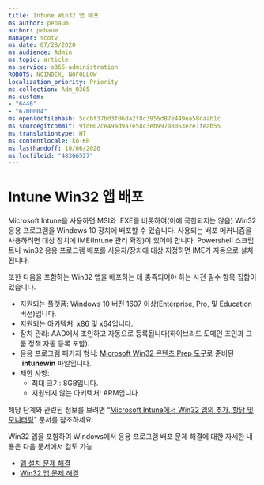 ```yaml
---
title: Intune Win32 앱 배포
ms.author: pebaum
author: pebaum
manager: scotv
ms.date: 07/28/2020
ms.audience: Admin
ms.topic: article
ms.service: o365-administration
ROBOTS: NOINDEX, NOFOLLOW
localization_priority: Priority
ms.collection: Adm_O365
ms.custom:
- "6446"
- "6700004"
ms.openlocfilehash: 5ccbf37bd3f06da2f8c3955d87e449ea58caab1c
ms.sourcegitcommit: 9fd002ce49ad9a7e58c3eb997a8063e2e1feab55
ms.translationtype: HT
ms.contentlocale: ko-KR
ms.lasthandoff: 10/06/2020
ms.locfileid: "48366527"
---
```

# <a name="intune-win32-app-deployment"></a>Intune Win32 앱 배포

Microsoft Intune을 사용하면 MSI와 .EXE를 비롯하여(이에 국한되지는 않음) Win32 응용 프로그램을 Windows 10 장치에 배포할 수 있습니다. 사용되는 배포 메커니즘을 사용하려면 대상 장치에 IME(Intune 관리 확장)이 있어야 합니다. Powershell 스크립트나 win32 응용 프로그램 배포를 사용자/장치에 대상 지정하면 IME가 자동으로 설치됩니다.

또한 다음을 포함하는 Win32 앱을 배포하는 데 충족되어야 하는 사전 필수 항목 집합이 있습니다.

- 지원되는 플랫폼: Windows 10 버전 1607 이상(Enterprise, Pro, 및 Education 버전)입니다.
- 지원되는 아키텍처: x86 및 x64입니다.
- 장치 관리: AAD에서 조인하고 자동으로 등록됩니다(하이브리드 도메인 조인과 그룹 정책 자동 등록 포함).
- 응용 프로그램 패키지 형식: [Microsoft Win32 콘텐츠 Prep 도구](https://docs.microsoft.com/mem/intune/apps/apps-win32-prepare)로 준비된 .**intunewin** 파일입니다.
- 제한 사항:
    - 최대 크기: 8GB입니다.
    - 지원되지 않는 아키텍처: ARM입니다.

해당 단계와 관련된 정보를 보려면 “[Microsoft Intune에서 Win32 앱의 추가, 할당 및 모니터링](https://docs.microsoft.com/mem/intune/apps/apps-win32-add)” 문서를 참조하세요.

Win32 앱을 포함하여 Windows에서 응용 프로그램 배포 문제 해결에 대한 자세한 내용은 다음 문서에서 검토 가능

- [앱 설치 문제 해결](https://docs.microsoft.com/mem/intune/apps/troubleshoot-app-install)  
- [Win32 앱 문제 해결](https://docs.microsoft.com/mem/intune/apps/apps-win32-troubleshoot)